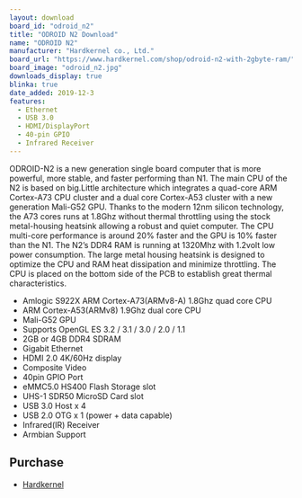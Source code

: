 ```yaml
---
layout: download
board_id: "odroid_n2"
title: "ODROID N2 Download"
name: "ODROID N2"
manufacturer: "Hardkernel co., Ltd."
board_url: "https://www.hardkernel.com/shop/odroid-n2-with-2gbyte-ram/"
board_image: "odroid_n2.jpg"
downloads_display: true
blinka: true
date_added: 2019-12-3
features:
  - Ethernet
  - USB 3.0
  - HDMI/DisplayPort
  - 40-pin GPIO
  - Infrared Receiver
---
```


ODROID-N2 is a new generation single board computer that is more powerful, more stable, and faster performing than N1.
The main CPU of the N2 is based on big.Little architecture which integrates a quad-core ARM Cortex-A73 CPU cluster and a dual core Cortex-A53 cluster with a new generation Mali-G52 GPU.
Thanks to the modern 12nm silicon technology, the A73 cores runs at 1.8Ghz without thermal throttling using the stock metal-housing heatsink allowing a robust and quiet computer.
The CPU multi-core performance is around 20% faster and the GPU is 10% faster than the N1. The N2’s DDR4 RAM is running at 1320Mhz with 1.2volt low power consumption.
The large metal housing heatsink is designed to optimize the CPU and RAM heat dissipation and minimize throttling. The CPU is placed on the bottom side of the PCB to establish great thermal characteristics.

- Amlogic S922X ARM Cortex-A73(ARMv8-A) 1.8Ghz quad core CPU
- ARM Cortex-A53(ARMv8) 1.9Ghz dual core CPU
- Mali-G52 GPU
- Supports OpenGL ES 3.2 / 3.1 / 3.0 / 2.0 / 1.1
- 2GB or 4GB DDR4 SDRAM
- Gigabit Ethernet
- HDMI 2.0 4K/60Hz display
- Composite Video
- 40pin GPIO Port
- eMMC5.0 HS400 Flash Storage slot
- UHS-1 SDR50 MicroSD Card slot
- USB 3.0 Host x 4
- USB 2.0 OTG x 1 (power + data capable)
- Infrared(IR) Receiver
- Armbian Support

## Purchase
* [Hardkernel](https://www.hardkernel.com/shop/odroid-n2-with-2gbyte-ram/)
